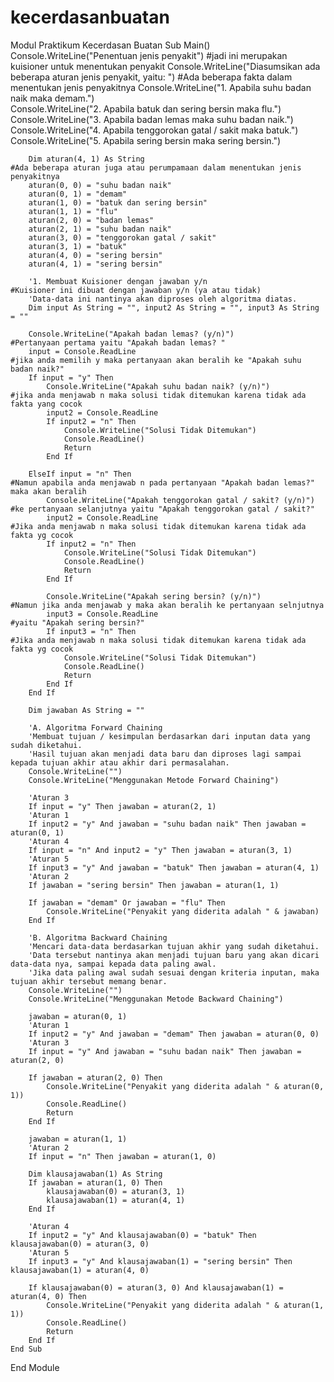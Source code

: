 # kecerdasanbuatan
Modul Praktikum Kecerdasan Buatan
    Sub Main()
        Console.WriteLine("Penentuan jenis penyakit")                                 #jadi ini merupakan kuisioner untuk menentukan penyakit
        Console.WriteLine("Diasumsikan ada beberapa aturan jenis penyakit, yaitu: ")  #Ada beberapa fakta  dalam menentukan jenis penyakitnya
        Console.WriteLine("1. Apabila suhu badan naik maka demam.")                   
        Console.WriteLine("2. Apabila batuk dan sering bersin maka flu.")
        Console.WriteLine("3. Apabila badan lemas maka suhu badan naik.")
        Console.WriteLine("4. Apabila tenggorokan gatal / sakit maka batuk.")
        Console.WriteLine("5. Apabila sering bersin maka sering bersin.")

        Dim aturan(4, 1) As String                                                      #Ada beberapa aturan juga atau perumpamaan dalam menentukan jenis penyakitnya
        aturan(0, 0) = "suhu badan naik"
        aturan(0, 1) = "demam"
        aturan(1, 0) = "batuk dan sering bersin"
        aturan(1, 1) = "flu"
        aturan(2, 0) = "badan lemas"
        aturan(2, 1) = "suhu badan naik"
        aturan(3, 0) = "tenggorokan gatal / sakit"
        aturan(3, 1) = "batuk"
        aturan(4, 0) = "sering bersin"
        aturan(4, 1) = "sering bersin"

        '1. Membuat Kuisioner dengan jawaban y/n                                           #Kuisioner ini dibuat dengan jawaban y/n (ya atau tidak) 
        'Data-data ini nantinya akan diproses oleh algoritma diatas.
        Dim input As String = "", input2 As String = "", input3 As String = ""

        Console.WriteLine("Apakah badan lemas? (y/n)")                           #Pertanyaan pertama yaitu "Apakah badan lemas? " 
        input = Console.ReadLine                                                 #jika anda memilih y maka pertanyaan akan beralih ke "Apakah suhu badan naik?"
        If input = "y" Then
            Console.WriteLine("Apakah suhu badan naik? (y/n)")                       #jika anda menjawab n maka solusi tidak ditemukan karena tidak ada fakta yang cocok
            input2 = Console.ReadLine
            If input2 = "n" Then
                Console.WriteLine("Solusi Tidak Ditemukan")
                Console.ReadLine()
                Return
            End If

        ElseIf input = "n" Then                                                  #Namun apabila anda menjawab n pada pertanyaan "Apakah badan lemas?" maka akan beralih 
            Console.WriteLine("Apakah tenggorokan gatal / sakit? (y/n)")         #ke pertanyaan selanjutnya yaitu "Apakah tenggorokan gatal / sakit?"
            input2 = Console.ReadLine                                            #Jika anda menjawab n maka solusi tidak ditemukan karena tidak ada fakta yg cocok
            If input2 = "n" Then
                Console.WriteLine("Solusi Tidak Ditemukan")
                Console.ReadLine()
                Return
            End If

            Console.WriteLine("Apakah sering bersin? (y/n)")                    #Namun jika anda menjawab y maka akan beralih ke pertanyaan selnjutnya
            input3 = Console.ReadLine                                           #yaitu "Apakah sering bersin?"
            If input3 = "n" Then                                                #Jika anda menjawab n maka solusi tidak ditemukan karena tidak ada fakta yg cocok
                Console.WriteLine("Solusi Tidak Ditemukan")
                Console.ReadLine()
                Return
            End If
        End If

        Dim jawaban As String = ""

        'A. Algoritma Forward Chaining
        'Membuat tujuan / kesimpulan berdasarkan dari inputan data yang sudah diketahui.
        'Hasil tujuan akan menjadi data baru dan diproses lagi sampai kepada tujuan akhir atau akhir dari permasalahan.
        Console.WriteLine("")
        Console.WriteLine("Menggunakan Metode Forward Chaining")

        'Aturan 3
        If input = "y" Then jawaban = aturan(2, 1)
        'Aturan 1
        If input2 = "y" And jawaban = "suhu badan naik" Then jawaban = aturan(0, 1)
        'Aturan 4
        If input = "n" And input2 = "y" Then jawaban = aturan(3, 1)
        'Aturan 5
        If input3 = "y" And jawaban = "batuk" Then jawaban = aturan(4, 1)
        'Aturan 2
        If jawaban = "sering bersin" Then jawaban = aturan(1, 1)

        If jawaban = "demam" Or jawaban = "flu" Then
            Console.WriteLine("Penyakit yang diderita adalah " & jawaban)
        End If

        'B. Algoritma Backward Chaining
        'Mencari data-data berdasarkan tujuan akhir yang sudah diketahui.
        'Data tersebut nantinya akan menjadi tujuan baru yang akan dicari data-data nya, sampai kepada data paling awal.
        'Jika data paling awal sudah sesuai dengan kriteria inputan, maka tujuan akhir tersebut memang benar.
        Console.WriteLine("")
        Console.WriteLine("Menggunakan Metode Backward Chaining")

        jawaban = aturan(0, 1)
        'Aturan 1
        If input2 = "y" And jawaban = "demam" Then jawaban = aturan(0, 0)
        'Aturan 3
        If input = "y" And jawaban = "suhu badan naik" Then jawaban = aturan(2, 0)

        If jawaban = aturan(2, 0) Then
            Console.WriteLine("Penyakit yang diderita adalah " & aturan(0, 1))
            Console.ReadLine()
            Return
        End If

        jawaban = aturan(1, 1)
        'Aturan 2
        If input = "n" Then jawaban = aturan(1, 0)

        Dim klausajawaban(1) As String
        If jawaban = aturan(1, 0) Then
            klausajawaban(0) = aturan(3, 1)
            klausajawaban(1) = aturan(4, 1)
        End If

        'Aturan 4
        If input2 = "y" And klausajawaban(0) = "batuk" Then klausajawaban(0) = aturan(3, 0)
        'Aturan 5
        If input3 = "y" And klausajawaban(1) = "sering bersin" Then klausajawaban(1) = aturan(4, 0)

        If klausajawaban(0) = aturan(3, 0) And klausajawaban(1) = aturan(4, 0) Then
            Console.WriteLine("Penyakit yang diderita adalah " & aturan(1, 1))
            Console.ReadLine()
            Return
        End If
    End Sub

End Module

